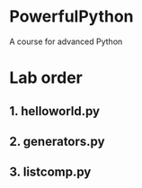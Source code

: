 # PowerfulPython
A course for advanced Python
# Lab order
## 1. helloworld.py
## 2. generators.py
## 3. listcomp.py